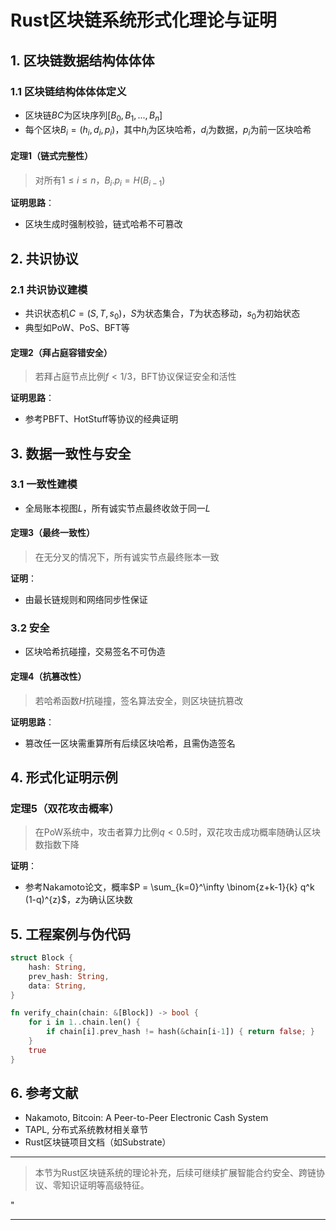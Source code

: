 ﻿# Rust区块链系统形式化理论与证明

## 1. 区块链数据结构体体体

### 1.1 区块链结构体体体定义

- 区块链$BC$为区块序列$[B_0, B_1, ..., B_n]$
- 每个区块$B_i = (h_i, d_i, p_i)$，其中$h_i$为区块哈希，$d_i$为数据，$p_i$为前一区块哈希

#### 定理1（链式完整性）
>
> 对所有$1 \leq i \leq n$，$B_i.p_i = H(B_{i-1})$

**证明思路**：

- 区块生成时强制校验，链式哈希不可篡改

## 2. 共识协议

### 2.1 共识协议建模

- 共识状态机$C = (S, T, s_0)$，$S$为状态集合，$T$为状态移动，$s_0$为初始状态
- 典型如PoW、PoS、BFT等

#### 定理2（拜占庭容错安全）
>
> 若拜占庭节点比例$f < 1/3$，BFT协议保证安全和活性

**证明思路**：

- 参考PBFT、HotStuff等协议的经典证明

## 3. 数据一致性与安全

### 3.1 一致性建模

- 全局账本视图$L$，所有诚实节点最终收敛于同一$L$

#### 定理3（最终一致性）
>
> 在无分叉的情况下，所有诚实节点最终账本一致

**证明**：

- 由最长链规则和网络同步性保证

### 3.2 安全

- 区块哈希抗碰撞，交易签名不可伪造

#### 定理4（抗篡改性）
>
> 若哈希函数$H$抗碰撞，签名算法安全，则区块链抗篡改

**证明思路**：

- 篡改任一区块需重算所有后续区块哈希，且需伪造签名

## 4. 形式化证明示例

### 定理5（双花攻击概率）
>
> 在PoW系统中，攻击者算力比例$q<0.5$时，双花攻击成功概率随确认区块数指数下降

**证明**：

- 参考Nakamoto论文，概率$P = \sum_{k=0}^\infty \binom{z+k-1}{k} q^k (1-q)^{z}$，$z$为确认区块数

## 5. 工程案例与伪代码

```rust
struct Block {
    hash: String,
    prev_hash: String,
    data: String,
}

fn verify_chain(chain: &[Block]) -> bool {
    for i in 1..chain.len() {
        if chain[i].prev_hash != hash(&chain[i-1]) { return false; }
    }
    true
}
```

## 6. 参考文献

- Nakamoto, Bitcoin: A Peer-to-Peer Electronic Cash System
- TAPL, 分布式系统教材相关章节
- Rust区块链项目文档（如Substrate）

---
> 本节为Rust区块链系统的理论补充，后续可继续扩展智能合约安全、跨链协议、零知识证明等高级特征。

"

---
